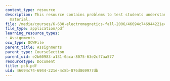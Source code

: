 ```yaml
---
content_type: resource
description: This resource contains problems to test students understanding of course
  material.
file: /media/courses/6-630-electromagnetics-fall-2006/46694c746944221e4c8b876d869977db_ps8.pdf
file_type: application/pdf
learning_resource_types:
- Assignments
ocw_type: OCWFile
parent_title: Assignments
parent_type: CourseSection
parent_uid: e2b60983-a131-0aca-8075-63e2cf7aa577
resourcetype: Document
title: ps8.pdf
uid: 46694c74-6944-221e-4c8b-876d869977db
---
```

